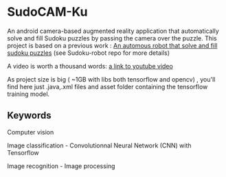 # SudoCAM-Ku
An android camera-based augmented reality application that automatically solve and fill Sudoku puzzles by passing the camera over the puzzle. This project is based on a previous work : [An automous robot that solve and fill sudoku puzzles](https://github.com/Sanahm/Sudoku-robot) (see Sudoku-robot repo for more details)
 
A video is worth a thousand words: [a link to youtube video](https://youtu.be/cELDY2QAqSk)

As project size is big ( ~1GB with libs both tensorflow and opencv) , you'll find here just .java,.xml files and asset folder containing the tensorflow training model.

## Keywords
Computer vision

Image classification - Convolutionnal Neural Network (CNN) with Tensorflow

Image recognition - Image processing
